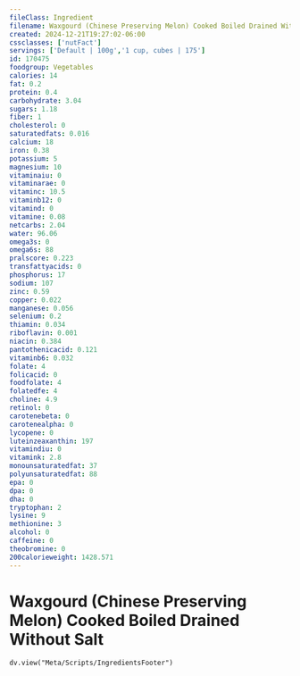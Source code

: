 ```yaml
---
fileClass: Ingredient
filename: Waxgourd (Chinese Preserving Melon) Cooked Boiled Drained Without Salt
created: 2024-12-21T19:27:02-06:00
cssclasses: ['nutFact']
servings: ['Default | 100g','1 cup, cubes | 175']
id: 170475
foodgroup: Vegetables
calories: 14
fat: 0.2
protein: 0.4
carbohydrate: 3.04
sugars: 1.18
fiber: 1
cholesterol: 0
saturatedfats: 0.016
calcium: 18
iron: 0.38
potassium: 5
magnesium: 10
vitaminaiu: 0
vitaminarae: 0
vitaminc: 10.5
vitaminb12: 0
vitamind: 0
vitamine: 0.08
netcarbs: 2.04
water: 96.06
omega3s: 0
omega6s: 88
pralscore: 0.223
transfattyacids: 0
phosphorus: 17
sodium: 107
zinc: 0.59
copper: 0.022
manganese: 0.056
selenium: 0.2
thiamin: 0.034
riboflavin: 0.001
niacin: 0.384
pantothenicacid: 0.121
vitaminb6: 0.032
folate: 4
folicacid: 0
foodfolate: 4
folatedfe: 4
choline: 4.9
retinol: 0
carotenebeta: 0
carotenealpha: 0
lycopene: 0
luteinzeaxanthin: 197
vitamindiu: 0
vitamink: 2.8
monounsaturatedfat: 37
polyunsaturatedfat: 88
epa: 0
dpa: 0
dha: 0
tryptophan: 2
lysine: 9
methionine: 3
alcohol: 0
caffeine: 0
theobromine: 0
200calorieweight: 1428.571
---
```


# Waxgourd (Chinese Preserving Melon) Cooked Boiled Drained Without Salt

```dataviewjs
dv.view("Meta/Scripts/IngredientsFooter")
```